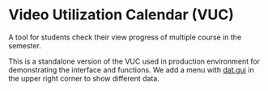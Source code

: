 # Video Utilization Calendar (VUC)

A tool for students check their view progress of multiple course in the semester.

This is a standalone version of the VUC used in production environment for demonstrating the interface and functions. We add a menu with [dat.gui](https://github.com/dataarts/dat.gui) in the upper right corner to show different data.
